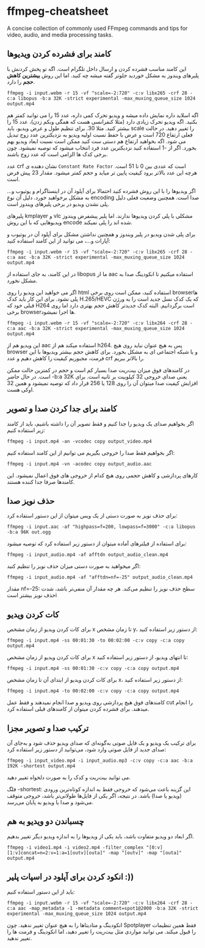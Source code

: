 # ffmpeg-cheatsheet
A concise collection of commonly used FFmpeg commands and tips for video, audio, and media processing tasks.

## کامند برای فشرده کردن ویدیوها
این کامند مناسب فشرده کردن و ارسال داخل تلگرام است. اگه تو پخش کردنش با پلیرهای ویندوز به مشکل خوردید جلوتر گفته میشه چه کنید. اما این روش **بیشترین کاهش حجم** را دارد.
```
ffmpeg -i input.webm -r 15 -vf "scale=-2:720" -c:v libx265 -crf 28 -c:a libopus -b:a 32K -strict experimental -max_muxing_queue_size 1024 output.mp4
```

اگه اسلاید داره نمایش داده میشه و ویدیو تحرک کمی داره، عدد 15 را می توانید کمتر هم بکنید.
اگه ویدیو تحرک زیادی دارد (مثلا کنفرانسی هست که همگی وبکم زدن)، عدد 15 را بیشتر کنید. مثلا 30.
برای تنظیم طول و عرض ویدیو، باید scale را تغییر دهید. در حالت فعلی ارتفاع 720 است و عرض با حفظ نسبت اولیه ویدیو به نزدیکترین عدد زوج تبدیل می شود. اگه بخواهید ارتفاع هم دستی ست کنید ممکن است نسبت ابعاد ویدیو بهم بخورد. اگر از -1 استفاده کنید نزدیکترین عدد فرد انتخاب میشود که توصیه نمیشود. چون برخی کدک ها الزامی است که عدد زوج باشند.

عدد crf نشان دهنده ی `Constant Rate Factor` است که عددی بین 0 تا 51 است. هرچه این عدد بالاتر برود کیفیت پایین تر میاید و حجم کمتر میشود. مقدار 23 پیش فرض است.


اگر ویدیوها را با این روش فشرده کنید احتمالا برای آپلود آن در اینستاگرام و یوتیوب و... به مشکل برخواهید خورد. دلیل آن نوع encoding صدا است. همچنین وضعیت فعلی دلیل پلی نشدن ویدیو در برخی پلیرهای ویندوز است.

پلیرهای kmplayer و vlc مشکلی با پلی کردن ویدیوها ندارند. اما پلیر پیشفرض ویندوز ویدیوهایی که با این روش encode شده اند را پلی نمیکند.


برای پلی شدن ویدیو در پلیر ویندوز و همچنین نداشتن مشکل برای آپلود آن در یوتیوب و آپارات و...، می توانید از این کامند استفاده کنید:

```
ffmpeg -i input.webm -r 15 -vf "scale=-2:720" -c:v libx265 -crf 28 -c:a aac -b:a 32K -strict experimental -max_muxing_queue_size 1024 output.mp4
```
در این کامند، به جای استفاده از libopus  ما از aac استفاده میکنیم تا انکودینگ صدا به مشکل نخورد.

اگر می خواهید این ویدیو را روی html استفاده کنید، ممکن است روی برخی browserها پلی نشود. برای این کار باید کدک H.265/HEVC که یک کدک نسل جدید است را به ورژن قبلی خود که H264 است برگردانیم. البته کدک جدیدتر کاهش حجم بهتری دارد اما روی برخی browserها اجرا نمیشود.

```
ffmpeg -i input.webm -r 15 -vf "scale=-2:720" -c:v libx264 -crf 28 -c:a aac -b:a 32K -strict experimental -max_muxing_queue_size 1024 output.mp4
```
این ویدیو هم از aac استفاده میکند هم از h264. پس به هیچ عنوان نباید روی هیچ browser و یا شبکه اجتماعی ای به مشکل بخورد.
برای کاهش حجم بیشتر ویدیوها با این فرمت، مجبوریم کیفیت را کاهش دهیم و عدد crf را بالاتر ببریم. 

در کامندهای فوق میزان بیت‌ریت  صدا بسیار کم است و حجم در کمترین حالت ممکن است. در حال حاضر -b:a 32K یعنی صدای خروجی 32 کیلوبیت بر ثانیه است. برای افزایش کیفیت صدا میتوان آن را روی 128 یا 256 قرار داد که توصیه نمیشود و همین 32 اوکی هست.


## کامند برای جدا کردن صدا و تصویر

اگر بخواهیم صدای یک ویدیو را جدا کنیم و فقط تصویر آن را داشته باشیم، باید از کامند زیر استفاده کنیم:

```
ffmpeg -i input.mp4 -an -vcodec copy output_video.mp4
```

اگر بخواهیم فقط صدا را خروجی بگیریم می توانیم از این کامند استفاده کنیم:
```
ffmpeg -i input.mp4 -vn -acodec copy output_audio.aac
```

کارهای پردازشی و کاهش حجمی روی هیچ کدام از خروجی های فوق اعمال نمیشود. این کامندها صرفا جدا کننده هستند. 

## حذف نویز صدا

برای حذف نویز به صورت دستی از یک ویس میتوان از این دستور استفاده کرد:
```
ffmpeg -i input.aac -af "highpass=f=200, lowpass=f=3000" -c:a libopus -b:a 96K out.ogg
```

برای استفاده از فیلترهای آماده میتوان از دستور زیر استفاده کرد که توصیه میشود:
```
ffmpeg -i input_audio.mp4 -af afftdn output_audio_clean.mp4
```

اگر میخواهید به صورت دستی میزان حذف نویز را تنظیم کنید:

```
ffmpeg -i input_audio.mp4 -af "afftdn=nf=-25" output_audio_clean.mp4
```

مقدار nf=-25: سطح حذف نویز را تنظیم می‌کند. هر چه مقدار آن منفی‌تر باشد، شدت حذف نویز بیشتر استi 


## کات کردن ویدیو

برای کات کردن ویدیو از زمان مشخص x تا زمان مشخص y، از دستور زیر استفاده کنید:
```
ffmpeg -i input.mp4 -ss 00:01:30 -to 00:02:00 -c:v copy -c:a copy output.mp4
```

برای کات کردن ویدیو از زمان مشخص x تا انتهای ویدیو، از دستور زیر استفاده کنید:
```
ffmpeg -i input.mp4 -ss 00:01:30 -c:v copy -c:a copy output.mp4
```
برای کات کردن ویدیو از ابتدای آن تا زمان مشخص x، از دستور زیر استفاده کنید:
```
ffmpeg -i input.mp4 -to 00:02:00 -c:v copy -c:a copy output.mp4
```

کامندهای فوق هیچ پردازشی روی ویدیو و صدا انجام نمیدهند و فقط عمل cut را انجام میدهند. برای فشرده کردن میتوان از کامندهای قبلی استفاده کرد.


## ترکیب صدا و تصویر مجزا
برای ترکیب یک ویدیو و یک فایل صوتی به‌گونه‌ای که صدای ویدیو حذف شود و به‌جای آن صدای جدید از فایل صوتی وارد شود، می‌توانید از دستور زیر استفاده کرد:
```
ffmpeg -i input_video.mp4 -i input_audio.mp3 -c:v copy -c:a aac -b:a 192K -shortest output.mp4
```

می توانید بیت‌ریت و کدک را به صورت دلخواه تغییر دهید.

فلگ -shortest: این گزینه باعث می‌شود که خروجی فقط به اندازه کوتاه‌ترین ورودی (ویدیو یا صدا) باشد. در نتیجه، اگر یکی از فایل‌ها طولانی‌تر باشد، خروجی متوقف می‌شود و صدا یا ویدیو به پایان می‌رسد.


## چسباندن دو ویدیو به هم
اگر ابعاد دو ویدیو متفاوت باشد، باید یکی از ویدیوها را به اندازه ویدیو دیگر تغییر  بدهیم. 
```
ffmpeg -i video1.mp4 -i video2.mp4 -filter_complex "[0:v][1:v]concat=n=2:v=1:a=1[outv][outa]" -map "[outv]" -map "[outa]" output.mp4
```

## انکود کردن برای آپلود در اسپات پلیر :))

باید از این دستور استفاده کنیم:
```
ffmpeg -i input.webm -r 15 -vf "scale=-2:720" -c:v libx264 -crf 28 -c:a aac -map_metadata -1 -metadata comment=spot1@2000 -b:a 32K -strict experimental -max_muxing_queue_size 1024 output.mp4
```

انکودینگ و متادیتاها را به هیچ عنوان تغییر ندهید. چون Spotplayer فقط همین تنظیمات را قبول میکند.
می توانید مواردی مثل بیت‌ریت را تغییر دهید، اما انکودینگ و فرمت ها را تغییر ندهید.
